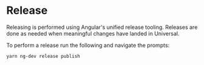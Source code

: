 # Release

Releasing is performed using Angular's unified release tooling. Releases are
done as needed when meaningful changes have landed in Universal.

To perform a release run the following and navigate the prompts:

```sh
yarn ng-dev release publish
```

